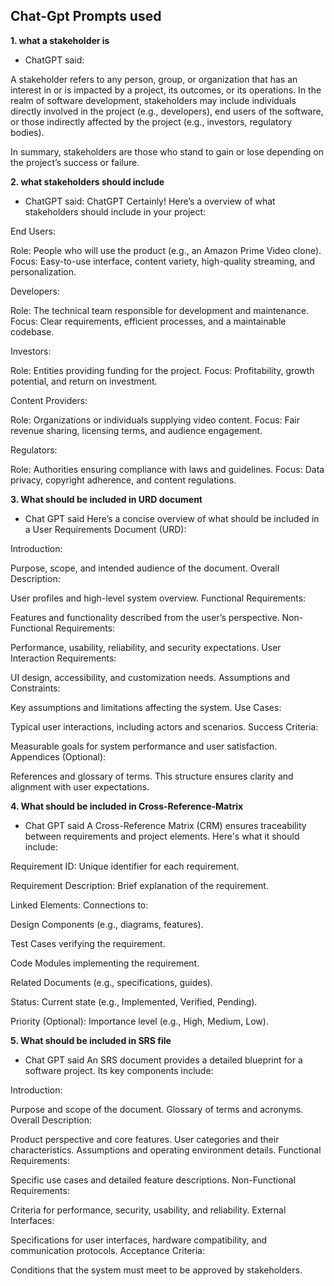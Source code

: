 
## Chat-Gpt Prompts used

 **1. what a stakeholder is**
 - ChatGPT said:
 
A stakeholder refers to any person, group, or organization that has an interest in or is impacted by a project, its outcomes, or its operations. In the realm of software development, stakeholders may include individuals directly involved in the project (e.g., developers), end users of the software, or those indirectly affected by the project (e.g., investors, regulatory bodies).

In summary, stakeholders are those who stand to gain or lose depending on the project’s success or failure.

 **2. what stakeholders should include**
 - ChatGPT said:
ChatGPT
Certainly! Here’s a overview of what stakeholders should include in your project:

End Users:

Role: People who will use the product (e.g., an Amazon Prime Video clone).
Focus: Easy-to-use interface, content variety, high-quality streaming, and personalization.

Developers:

Role: The technical team responsible for development and maintenance.
Focus: Clear requirements, efficient processes, and a maintainable codebase.

Investors:

Role: Entities providing funding for the project.
Focus: Profitability, growth potential, and return on investment.

Content Providers:

Role: Organizations or individuals supplying video content.
Focus: Fair revenue sharing, licensing terms, and audience engagement.

Regulators:

Role: Authorities ensuring compliance with laws and guidelines.
Focus: Data privacy, copyright adherence, and content regulations.

**3. What should be included in URD document**
- Chat GPT said
Here’s a concise overview of what should be included in a User Requirements Document (URD):

Introduction:

Purpose, scope, and intended audience of the document.
Overall Description:

User profiles and high-level system overview.
Functional Requirements:

Features and functionality described from the user’s perspective.
Non-Functional Requirements:

Performance, usability, reliability, and security expectations.
User Interaction Requirements:

UI design, accessibility, and customization needs.
Assumptions and Constraints:

Key assumptions and limitations affecting the system.
Use Cases:

Typical user interactions, including actors and scenarios.
Success Criteria:

Measurable goals for system performance and user satisfaction.
Appendices (Optional):

References and glossary of terms.
This structure ensures clarity and alignment with user expectations.

**4. What should be included in Cross-Reference-Matrix**
- Chat GPT said
A Cross-Reference Matrix (CRM) ensures traceability between requirements and project elements. Here's what it should include:

Requirement ID: Unique identifier for each requirement.

Requirement Description: Brief explanation of the requirement.

Linked Elements: Connections to:

Design Components (e.g., diagrams, features).

Test Cases verifying the requirement.

Code Modules implementing the requirement.

Related Documents (e.g., specifications, guides).

Status: Current state (e.g., Implemented, Verified, Pending).

Priority (Optional): Importance level (e.g., High, Medium, Low).

**5. What should be included in SRS file**
- Chat GPT said
An SRS document provides a detailed blueprint for a software project. Its key components include:

Introduction:

Purpose and scope of the document.
Glossary of terms and acronyms.
Overall Description:

Product perspective and core features.
User categories and their characteristics.
Assumptions and operating environment details.
Functional Requirements:

Specific use cases and detailed feature descriptions.
Non-Functional Requirements:

Criteria for performance, security, usability, and reliability.
External Interfaces:

Specifications for user interfaces, hardware compatibility, and communication protocols.
Acceptance Criteria:

Conditions that the system must meet to be approved by stakeholders.

